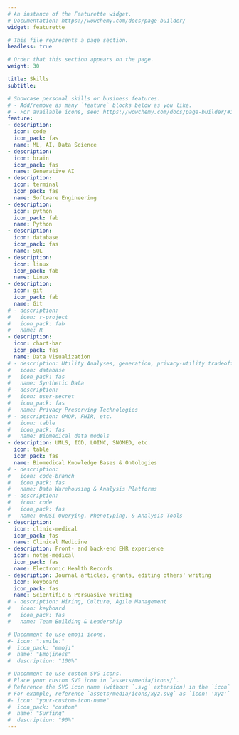 ```yaml
---
# An instance of the Featurette widget.
# Documentation: https://wowchemy.com/docs/page-builder/
widget: featurette

# This file represents a page section.
headless: true

# Order that this section appears on the page.
weight: 30

title: Skills
subtitle:

# Showcase personal skills or business features.
# - Add/remove as many `feature` blocks below as you like.
# - For available icons, see: https://wowchemy.com/docs/page-builder/#icons
feature:
- description:
  icon: code
  icon_pack: fas
  name: ML, AI, Data Science
- description:
  icon: brain
  icon_pack: fas
  name: Generative AI
- description:
  icon: terminal
  icon_pack: fas
  name: Software Engineering
- description:
  icon: python
  icon_pack: fab
  name: Python
- description:
  icon: database
  icon_pack: fas
  name: SQL
- description:
  icon: linux
  icon_pack: fab
  name: Linux
- description:
  icon: git
  icon_pack: fab
  name: Git
# - description:
#   icon: r-project
#   icon_pack: fab
#   name: R
- description:
  icon: chart-bar
  icon_pack: fas
  name: Data Visualization
# - description: Utility Analyses, generation, privacy-utility tradeoff
#   icon: database
#   icon_pack: fas
#   name: Synthetic Data
# - description:
#   icon: user-secret
#   icon_pack: fas
#   name: Privacy Preserving Technologies
# - description: OMOP, FHIR, etc.
#   icon: table
#   icon_pack: fas
#   name: Biomedical data models
- description: UMLS, ICD, LOINC, SNOMED, etc.
  icon: table
  icon_pack: fas
  name: Biomedical Knowledge Bases & Ontologies
# - description:
#   icon: code-branch
#   icon_pack: fas
#   name: Data Warehousing & Analysis Platforms 
# - description:
#   icon: code
#   icon_pack: fas
#   name: OHDSI Querying, Phenotyping, & Analysis Tools
- description:
  icon: clinic-medical
  icon_pack: fas
  name: Clinical Medicine
- description: Front- and back-end EHR experience
  icon: notes-medical
  icon_pack: fas
  name: Electronic Health Records
- description: Journal articles, grants, editing others' writing
  icon: keyboard
  icon_pack: fas
  name: Scientific & Persuasive Writing
# - description: Hiring, Culture, Agile Management
#   icon: keyboard
#   icon_pack: fas
#   name: Team Building & Leadership

# Uncomment to use emoji icons.
#- icon: ":smile:"
#  icon_pack: "emoji"
#  name: "Emojiness"
#  description: "100%"  

# Uncomment to use custom SVG icons.
# Place your custom SVG icon in `assets/media/icons/`.
# Reference the SVG icon name (without `.svg` extension) in the `icon` field.
# For example, reference `assets/media/icons/xyz.svg` as `icon: 'xyz'`
#- icon: "your-custom-icon-name"
#  icon_pack: "custom"
#  name: "Surfing"
#  description: "90%"
---
```

